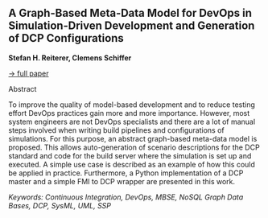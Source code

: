 ## A Graph-Based Meta-Data Model for DevOps in Simulation-Driven Development and Generation of DCP Configurations

**Stefan H. Reiterer, Clemens Schiffer**

[&#8594; full paper](../proceedings/papers/Modelica2021session5B_paper3.pdf)

Abstract

To improve the quality of model-based development and
to reduce testing effort DevOps practices gain more and
more importance. However, most system engineers are
not DevOps specialists and there are a lot of manual steps
involved when writing build pipelines and configurations
of simulations. For this purpose, an abstract graph-based
meta-data model is proposed. This allows auto-generation
of scenario descriptions for the DCP standard and code
for the build server where the simulation is set up and
executed. A simple use case is described as an example
of how this could be applied in practice. Furthermore, a
Python implementation of a DCP master and a simple FMI
to DCP wrapper are presented in this work.

*Keywords: Continuous Integration, DevOps, MBSE, NoSQL Graph Data Bases, DCP, SysML, UML, SSP*
